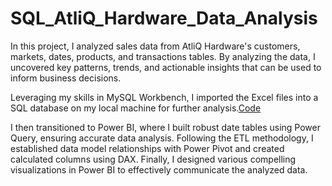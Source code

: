 # SQL_AtliQ_Hardware_Data_Analysis

In this project, I analyzed sales data from AtliQ Hardware's customers, markets, dates, products, and transactions tables. By analyzing the data, I uncovered key patterns, trends, and actionable insights that can be used to inform business decisions.

Leveraging my skills in MySQL Workbench, I imported the Excel files into a SQL database on my local machine for further analysis.[Code](https://github.com/monikashanmugam/SQL_AtliQ_Hardware_Data_Analysis/blob/main/AtliQ-Hardware_Data_Analysis.sql)

I then transitioned to Power BI, where I built robust date tables using Power Query, ensuring accurate data analysis. Following the ETL methodology, I established data model relationships with Power Pivot and created calculated columns using DAX. Finally, I designed various compelling visualizations in Power BI to effectively communicate the analyzed data.
